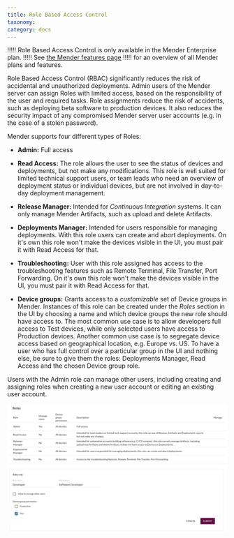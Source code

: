 ```yaml
---
title: Role Based Access Control
taxonomy:
category: docs
---
```


!!!!! Role Based Access Control is only available in the Mender Enterprise plan.
!!!!! See [the Mender features page](https://mender.io/plans/features?target=_blank)
!!!!! for an overview of all Mender plans and features.

Role Based Access Control (RBAC) significantly reduces the risk of accidental
and unauthorized deployments. Admin users of the Mender server can assign Roles
with limited access, based on the responsibility of the user and required tasks.
Role assignments reduce the risk of accidents, such as deploying beta software
to production devices. It also reduces the security impact of any compromised
Mender server user accounts (e.g. in the case of a stolen password).

Mender supports four different types of Roles:

* **Admin:** Full access

* **Read Access:** The role allows the user to see the status of devices and deployments,
but not make any modifications. This role is well suited for limited technical
support users, or team leads who need an overview of deployment status or
individual devices, but are not involved in day-to-day deployment management.


* **Release Manager:** Intended for *Continuous Integration* systems. It can only manage
Mender Artifacts, such as upload and delete Artifacts.

* **Deployments Manager:** Intended for users responsible for managing deployments.
With this role users can create and abort deployments. On it's own this role
won't make the devices visible in the UI, you must pair it with Read Access for that.

* **Troubleshooting:** User with this role assigned has access
to the troubleshooting features such as Remote Terminal, File Transfer, Port Forwarding.
On it's own this role won't make the devices visible in the UI, you must pair it
with Read Access for that.

* **Device groups:** Grants access to a *customizable* set of Device groups in
Mender. Instances of this role can be created under the *Roles* section in the
UI by choosing a name and which device groups the new role should have access
to. The most common use case is to allow developers full access to Test devices,
while only selected users have access to Production devices. Another common use
case is to segregate device access based on geographical location, e.g. Europe
vs. US.
To have a user who has full control over a particular group in the UI and nothing else,
be sure to give them the roles: Deployments Manager, Read Access and the chosen Device group role.

Users with the Admin role can manage other users, including creating and
assigning roles when creating a new user account or editing an existing user
account.

![Add role](image0.png)
